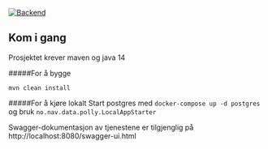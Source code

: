 [![Backend](https://github.com/navikt/polly/workflows/Backend/badge.svg?branch=master)](https://github.com/navikt/polly/actions)

## Kom i gang
Prosjektet krever maven og java 14

#####For å bygge

``mvn clean install``

#####For å kjøre lokalt
Start postgres med `docker-compose up -d postgres`
og bruk ``no.nav.data.polly.LocalAppStarter``

Swagger-dokumentasjon av tjenestene er tilgjenglig på http://localhost:8080/swagger-ui.html